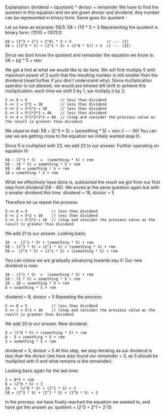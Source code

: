 ​Explanation:
	dividend = (quotient) * divisor + remainder
We have to find the quotient in this equation and we are given divisor and dividend.
Any number can be represented in binary form. Same goes for quotient :

Let us have an example: 58/5:
58 = (11) * 5 + 3
Representing the quotient in binary form: (11)10 = (1011)2:

	58 = (2^3 + 2^1 + 2^0) * 5 + 3                // --- (I)
	58 = [(2^3 * 5) + (2^1 * 5) + (2^0 * 5)] + 3  // --- (II)
Since we dont know the quotient and remainder the equation we know is:
58 = (q) * 5 + rem

We get a hint at what we would like to do here. We will first multiply 5 with maximum power of 2 such that the resulting number is still smaller than the dividend (read further if you don't understand why). Since multiplication operator is not allowed, we would use bitwise left shift to achieve this multiplication: each time we shift 5 by 1, we multiply it by 2:

	5 << 0 = 5               // less than dividend
	5 << 1 = 5*2 = 10        // less than dividend
	5 << 2 = 5*2*2 = 20      // less than dividend
	5 << 3 = 5*2*2*2 = 40    // less than dividend
	5 << 4 = 5*2*2*2*2 = 80  // (stop and consider the previous value as the result is greater than dividend
We observe that:
58 = (2^3 * 5) + (something * 5) + rem // --- (III)
You can see we are getting close to the equation we initialy wanted (eqa II).

Since 5 is multiplied with 23, we add 23 to our answer.
Further operating on equation III:

	58 - (2^3 * 5)  =  (something * 5) + rem
	58 - (8 * 5) = something * 5 + rem
	58 - 40 = something * 5 + rem
	18 = something * 5 + rem
What we effectively have done is, subtracted the result we got from our first step from dividend (58 - 40).
We arived at the same question again but with a smaller dividend this time.
dividend = 18, divisor = 5

Therefore let us repeat the process:

	5 << 0 = 5           // less than dividend
	5 << 1 = 5*2 = 10    // less than dividend
	5 << 2 = 5*2*2 = 20  // (stop and consider the previous value as the result is greater than dividend
We add 21 to our answer.
Looking back:

	18  =  (2^1 * 5) + (something * 5) + rem
	58 - (2^3 * 5) = (2^1 * 5) + (something * 5) + rem
	58 =  (2^3 * 5) + (2^1 * 5) + (something * 5) + rem
You can notice we are gradually advancing towards equ II:
Our new dividend is now:

	18 - (2^1 * 5)  =  (something * 5) + rem
	18 - (2 * 5) = something * 5 + rem
	18 - 10 = something * 5 + rem
	8 = something * 5 + rem
dividend = 8, divisor = 5
Repeating the process:

	5 << 0 = 5           // less than dividend
	5 << 1 = 5*2 = 10    // (stop and consider the previous value as the result is greater than dividend
We add 20 to our answer.
New dividend:

	8 = (2^0 * 5) + (something * 5) + rem
	8 - 5 = something * 5 + rem
	3 = something * 5 + rem
dividend = 3, divisor = 5
At this step, we stop iterating as our dividend is less than the divisor (we have also found our remainder = 3, as 5 should be multiplied with 0 and what remains is the remainder).

Looking back again for the last time:

	3 = 0*5 + rem
	8 = (2^0 * 5) + 3
	18  =  (2^0 * 5) + (2^1 * 5) + 3
	58 = (2^3 * 5) + (2^1 * 5) + (2^0 * 5) + 3
In the process, we have finally reached the equation we wanted to, and have got the answer as:
quotient = (2^3 + 2^1 + 2^0)

